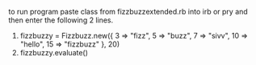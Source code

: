 to run program paste class from fizzbuzzextended.rb into
irb or pry and then enter the following 2 lines.
1.  fizzbuzzy = Fizzbuzz.new({
                    3 => "fizz",
                    5 => "buzz",
                    7 => "sivv",
                    10 => "hello",
                    15 => "fizzbuzz" }, 20)
2.  fizzbuzzy.evaluate()
